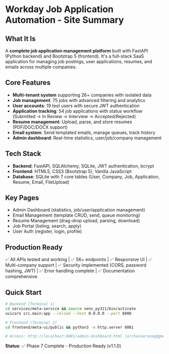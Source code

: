 # Workday Job Application Automation - Site Summary

## What It Is
A **complete job application management platform** built with FastAPI (Python backend) and Bootstrap 5 (frontend). It's a full-stack SaaS application for managing job postings, user applications, resumes, and emails across multiple companies.

## Core Features
- **Multi-tenant system** supporting 26+ companies with isolated data
- **Job management**: 75 jobs with advanced filtering and analytics
- **User accounts**: 19 test users with secure JWT authentication
- **Application tracking**: 54 job applications with status workflow (Submitted → In Review → Interview → Accepted/Rejected)
- **Resume management**: Upload, parse, and store resumes (PDF/DOC/DOCX support)
- **Email system**: Send templated emails, manage queues, track history
- **Admin dashboard**: Real-time statistics, user/job/company management

## Tech Stack
- **Backend**: FastAPI, SQLAlchemy, SQLite, JWT authentication, bcrypt
- **Frontend**: HTML5, CSS3 (Bootstrap 5), Vanilla JavaScript
- **Database**: SQLite with 7 core tables (User, Company, Job, Application, Resume, Email, FileUpload)

## Key Pages
- Admin Dashboard (statistics, job/user/application management)
- Email Management (template CRUD, send, queue monitoring)
- Resume Management (drag-drop upload, parsing, download)
- Job Portal (listing, search, apply)
- User Auth (register, login, profile)

## Production Ready
✅ All APIs tested and working | ✅ 56+ endpoints | ✅ Responsive UI | ✅ Multi-company support | ✅ Security implemented (CORS, password hashing, JWT) | ✅ Error handling complete | ✅ Documentation comprehensive

## Quick Start
```bash
# Backend (Terminal 1)
cd services/meta-service && source venv_py311/bin/activate
uvicorn src.main:app --reload --host 0.0.0.0 --port 8000

# Frontend (Terminal 2)
cd frontend/meta-ui/public && python3 -m http.server 8081

# Access: http://localhost:8081/admin-dashboard.html (archanaarunog@gmail.com / Archana@123)
```

**Status**: ✅ Phase 7 Complete - Production Ready (v1.1.0)
